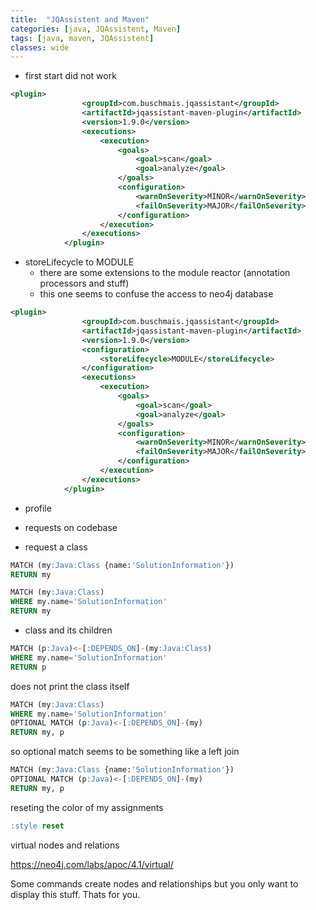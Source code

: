 ```yaml
---
title:  "JQAssistent and Maven"
categories: [java, JQAssistent, Maven]
tags: [java, maven, JQAssistent]
classes: wide
---
```


* first start did not work

```xml
<plugin>
                <groupId>com.buschmais.jqassistant</groupId>
                <artifactId>jqassistant-maven-plugin</artifactId>
                <version>1.9.0</version>
                <executions>
                    <execution>
                        <goals>
                            <goal>scan</goal>
                            <goal>analyze</goal>
                        </goals>
                        <configuration>
                            <warnOnSeverity>MINOR</warnOnSeverity>
                            <failOnSeverity>MAJOR</failOnSeverity>
                        </configuration>
                    </execution>
                </executions>
            </plugin>
```

* storeLifecycle to MODULE
  * there are some extensions to the module reactor (annotation processors and stuff)
  * this one seems to confuse the access to neo4j database


```xml
<plugin>
                <groupId>com.buschmais.jqassistant</groupId>
                <artifactId>jqassistant-maven-plugin</artifactId>
                <version>1.9.0</version>
                <configuration>
                    <storeLifecycle>MODULE</storeLifecycle>
                </configuration>
                <executions>
                    <execution>
                        <goals>
                            <goal>scan</goal>
                            <goal>analyze</goal>
                        </goals>
                        <configuration>
                            <warnOnSeverity>MINOR</warnOnSeverity>
                            <failOnSeverity>MAJOR</failOnSeverity>
                        </configuration>
                    </execution>
                </executions>
            </plugin>
```

* profile
* requests on codebase

* request a class

```sql
MATCH (my:Java:Class {name:'SolutionInformation'})
RETURN my
```

```sql
MATCH (my:Java:Class)
WHERE my.name='SolutionInformation'
RETURN my
```


* class and its children

```sql
MATCH (p:Java)<-[:DEPENDS_ON]-(my:Java:Class)
WHERE my.name='SolutionInformation'
RETURN p
```

does not print the class itself

```sql
MATCH (my:Java:Class)
WHERE my.name='SolutionInformation'
OPTIONAL MATCH (p:Java)<-[:DEPENDS_ON]-(my)
RETURN my, p
```

so optional match seems to be something like a left join

```sql
MATCH (my:Java:Class {name:'SolutionInformation'})
OPTIONAL MATCH (p:Java)<-[:DEPENDS_ON]-(my)
RETURN my, p
```


reseting the color of my assignments

```sql
:style reset
```

virtual nodes and relations

https://neo4j.com/labs/apoc/4.1/virtual/

Some commands create nodes and relationships but you only want to display this stuff. Thats for you.